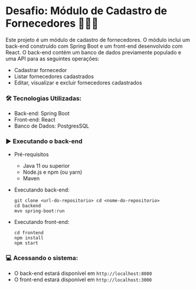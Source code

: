 # Desafio: Módulo de Cadastro de Fornecedores 👩🏾‍💻

Este projeto é um módulo de cadastro de fornecedores. O módulo inclui um back-end construído com Spring Boot e um front-end desenvolvido com React. O back-end contém um banco de dados previamente populado e uma API para as seguintes operações:

- Cadastrar fornecedor
- Listar fornecedores cadastrados
- Editar, visualizar e excluir fornecedores cadastrados

### 🛠 Tecnologias Utilizadas:
- Back-end: Spring Boot
- Front-end: React
- Banco de Dados: PostgresSQL

### ▶️ Executando o back-end
- Pré-requisitos
  - Java 11 ou superior
  - Node.js e npm (ou yarn)
  - Maven

- Executando back-end:

  ``git clone <url-do-repositorio> cd <nome-do-repositorio>``
  <br>
  ``cd backend``
  <br>
  ``mvn spring-boot:run``

- Executando front-end:
  
  ``cd frontend``
  <br>
  ``npm install``
  <br>
  ``npm start``

### 💻 Acessando o sistema:
  - O back-end estará disponível em `http://localhost:8080`
  - O front-end estará disponível em `http://localhost:3000`
